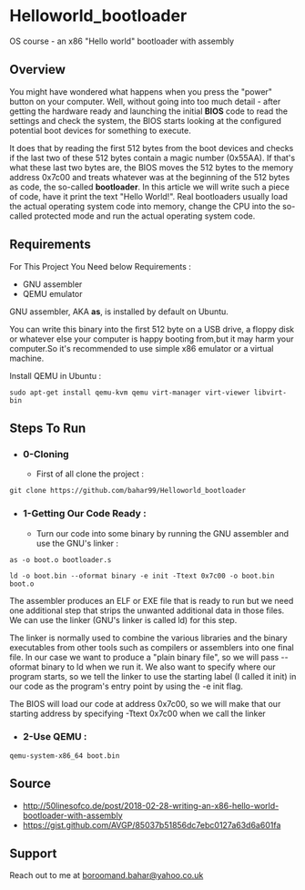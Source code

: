 # Helloworld_bootloader
OS course - an x86 "Hello world" bootloader with assembly

## Overview
You might have wondered what happens when you press the "power" button on your computer. Well, without going into too much detail - after getting the hardware ready and launching the initial **BIOS** code to read the settings and check the system, the BIOS starts looking at the configured potential boot devices for something to execute.

It does that by reading the first 512 bytes from the boot devices and checks if the last two of these 512 bytes contain a magic number (0x55AA). If that's what these last two bytes are, the BIOS moves the 512 bytes to the memory address 0x7c00 and treats whatever was at the beginning of the 512 bytes as code, the so-called **bootloader**. In this article we will write such a piece of code, have it print the text "Hello World!".
Real bootloaders usually load the actual operating system code into memory, change the CPU into the so-called protected mode and run the actual operating system code.

## Requirements
For This Project You Need below Requirements :

 - GNU assembler 
 - QEMU emulator

GNU assembler, AKA **as**, is installed by default on Ubuntu.
 
You can write this binary into the first 512 byte on a USB drive, a floppy disk or whatever else your computer is happy booting from,but it may harm your computer.So it's recommended to use simple x86 emulator or a virtual machine.

Install QEMU in Ubuntu :
```
sudo apt-get install qemu-kvm qemu virt-manager virt-viewer libvirt-bin
```

## Steps To Run 
  * ### 0-Cloning
    + First of all clone the project : 

 ```
 git clone https://github.com/bahar99/Helloworld_bootloader
  ```

  * ### 1-Getting Our Code Ready : 
    + Turn our code into some binary by running the GNU assembler and use the GNU's linker :
  
 ```
 as -o boot.o bootloader.s
 ```
  ```
ld -o boot.bin --oformat binary -e init -Ttext 0x7c00 -o boot.bin boot.o
 ```

The assembler produces an ELF or EXE file that is ready to run but we need one additional step that strips the unwanted additional data in those files. We can use the linker (GNU's linker is called ld) for this step.

The linker is normally used to combine the various libraries and the binary executables from other tools such as compilers or assemblers into one final file. In our case we want to produce a "plain binary file", so we will pass --oformat binary to ld when we run it. We also want to specify where our program starts, so we tell the linker to use the starting label (I called it init) in our code as the program's entry point by using the -e init flag.

 The BIOS will load our code at address 0x7c00, so we will make that our starting address by specifying -Ttext 0x7c00 when we call the linker

  * ### 2-Use QEMU :
  
   ```
qemu-system-x86_64 boot.bin
 ```
 
## Source
  * http://50linesofco.de/post/2018-02-28-writing-an-x86-hello-world-bootloader-with-assembly
  * https://gist.github.com/AVGP/85037b51856dc7ebc0127a63d6a601fa
  
## Support
Reach out to me at boroomand.bahar@yahoo.co.uk
